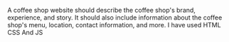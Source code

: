 A coffee shop website should describe the coffee shop's brand, experience, and story. It should also include information about the coffee shop's menu, location, contact information, and more. 
I have used HTML CSS And JS
